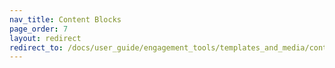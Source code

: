 ```yaml
---
nav_title: Content Blocks
page_order: 7
layout: redirect
redirect_to: /docs/user_guide/engagement_tools/templates_and_media/content_blocks/
---
```

